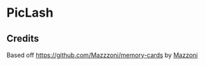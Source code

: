# PicLash


## Credits

Based off https://github.com/Mazzzoni/memory-cards by [Mazzoni](https://github.com/Mazzzoni)
